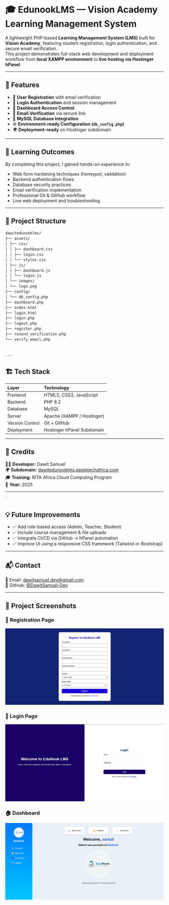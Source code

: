 # 🎓 EdunookLMS — Vision Academy Learning Management System

A lightweight PHP-based **Learning Management System (LMS)** built for **Vision Academy**, featuring student registration, login authentication, and secure email verification.  
This project demonstrates full-stack web development and deployment workflow from **local XAMPP environment** to **live hosting via Hostinger hPanel**.

---

## 🚀 Features

- 🧾 **User Registration** with email verification
- 🔐 **Login Authentication** and session management
- 🧠 **Dashboard Access Control**
- 📧 **Email Verification** via secure link
- 🧰 **MySQL Database Integration**
- ⚙️ **Environment-ready Configuration (`db_config.php`)**
- 🌍 **Deployment-ready** on Hostinger subdomain

---

## 🧠 Learning Outcomes

By completing this project, I gained hands-on experience in:

- Web form hardening techniques (honeypot, validation)
- Backend authentication flows
- Database security practices
- Email verification implementation
- Professional Git & GitHub workflow
- Live web deployment and troubleshooting

---

## 🧩 Project Structure
```bash
dawitedunooklms/
├── assets/
│ ├── css/
│ │ ├── dashboard.css
│ │ ├── login.css
│ │ └── styles.css
│ ├── js/
│ │ ├── dashboard.js
│ │ └── login.js
│ └── images/
│ └── logo.png
├── config/
│ └── db_config.php
├── dashboard.php
├── index.html
├── login.html
├── login.php
├── logout.php
├── register.php
├── resend_verification.php
└── verify_email.php


---
```
## 🏗️ Tech Stack

| Layer | Technology |
|:------|:------------|
| Frontend | HTML5, CSS3, JavaScript |
| Backend | PHP 8.2 |
| Database | MySQL |
| Server | Apache (XAMPP / Hostinger) |
| Version Control | Git + GitHub |
| Deployment | Hostinger hPanel Subdomain |

---

## 🏁 Credits

👨‍💻 **Developer:** Dawit Samuel  
🌍 **Subdomain:** [dawitedunooklms.eagletechafrica.com](https://dawitedunooklms.eagletechafrica.com)  
🎓 **Training:** RITA Africa Cloud Computing Program  
📅 **Year:** 2025  

---
`
## 💡 Future Improvements

- ✅ Add role-based access (Admin, Teacher, Student)  
- ✅ Include course management & file uploads  
- ✅ Integrate CI/CD via GitHub → hPanel automation  
- ✅ Improve UI using a responsive CSS framework (Tailwind or Bootstrap)  

---

## 📬 Contact

📧 Email: dawitsamuel.dev@gmail.com  
🔗 GitHub: [@DawitSamuel-Dev](https://github.com/DawitSamuel-Dev)

---
## 📸 Project Screenshots

### 🧾 Registration Page
![Registration Page](screenshots/register.jpg)

### 🔐 Login Page
![Login Page](screenshots/login.jpg)

### 🏠 Dashboard
![Dashboard](screenshots/dashboard.jpg)
